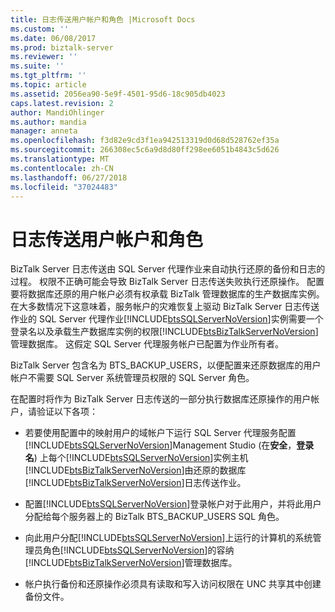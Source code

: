 ```yaml
---
title: 日志传送用户帐户和角色 |Microsoft Docs
ms.custom: ''
ms.date: 06/08/2017
ms.prod: biztalk-server
ms.reviewer: ''
ms.suite: ''
ms.tgt_pltfrm: ''
ms.topic: article
ms.assetid: 2056ea90-5e9f-4501-95d6-18c905db4023
caps.latest.revision: 2
author: MandiOhlinger
ms.author: mandia
manager: anneta
ms.openlocfilehash: f3d82e9cd3f1ea942513319d0d68d528762ef35a
ms.sourcegitcommit: 266308ec5c6a9d8d80ff298ee6051b4843c5d626
ms.translationtype: MT
ms.contentlocale: zh-CN
ms.lasthandoff: 06/27/2018
ms.locfileid: "37024483"
---
```

# <a name="log-shipping-user-accounts-and-roles"></a>日志传送用户帐户和角色
BizTalk Server 日志传送由 SQL Server 代理作业来自动执行还原的备份和日志的过程。 权限不正确可能会导致 BizTalk Server 日志传送失败执行还原操作。 配置要将数据库还原的用户帐户必须有权承载 BizTalk 管理数据库的生产数据库实例。 在大多数情况下这意味着，服务帐户的灾难恢复上驱动 BizTalk Server 日志传送作业的 SQL Server 代理作业[!INCLUDE[btsSQLServerNoVersion](../includes/btssqlservernoversion-md.md)]实例需要一个登录名以及承载生产数据库实例的权限[!INCLUDE[btsBizTalkServerNoVersion](../includes/btsbiztalkservernoversion-md.md)]管理数据库。 这假定 SQL Server 代理服务帐户已配置为作业所有者。  

 BizTalk Server 包含名为 BTS_BACKUP_USERS，以便配置来还原数据库的用户帐户不需要 SQL Server 系统管理员权限的 SQL Server 角色。  

 在配置时将作为 BizTalk Server 日志传送的一部分执行数据库还原操作的用户帐户，请验证以下各项：  

- 若要使用配置中的映射用户的域帐户下运行 SQL Server 代理服务配置[!INCLUDE[btsSQLServerNoVersion](../includes/btssqlservernoversion-md.md)]Management Studio (在**安全**，**登录名**) 上每个[!INCLUDE[btsSQLServerNoVersion](../includes/btssqlservernoversion-md.md)]实例主机[!INCLUDE[btsBizTalkServerNoVersion](../includes/btsbiztalkservernoversion-md.md)]由还原的数据库[!INCLUDE[btsBizTalkServerNoVersion](../includes/btsbiztalkservernoversion-md.md)]日志传送作业。  

- 配置[!INCLUDE[btsSQLServerNoVersion](../includes/btssqlservernoversion-md.md)]登录帐户对于此用户，并将此用户分配给每个服务器上的 BizTalk BTS_BACKUP_USERS SQL 角色。  

- 向此用户分配[!INCLUDE[btsSQLServerNoVersion](../includes/btssqlservernoversion-md.md)]上运行的计算机的系统管理员角色[!INCLUDE[btsSQLServerNoVersion](../includes/btssqlservernoversion-md.md)]的容纳[!INCLUDE[btsBizTalkServerNoVersion](../includes/btsbiztalkservernoversion-md.md)]管理数据库。  

- 帐户执行备份和还原操作必须具有读取和写入访问权限在 UNC 共享其中创建备份文件。
